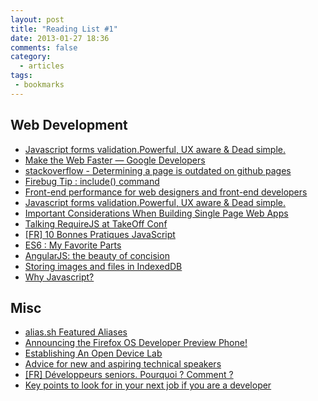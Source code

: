```yaml
---
layout: post
title: "Reading List #1"
date: 2013-01-27 18:36
comments: false
category:
  - articles
tags:
 - bookmarks
---
```


## Web Development

 * [Javascript forms validation.Powerful, UX aware & Dead simple.](http://parsleyjs.org/)
 * [Make the Web Faster — Google Developers](https://developers.google.com/speed/)
 * [stackoverflow - Determining a page is outdated on github pages](http://stackoverflow.com/questions/12556593/determining-a-page-is-outdated-on-github-pages)
 * [Firebug Tip : include() command](http://www.softwareishard.com/blog/firebug/firebug-tip-include-command/)
 * [Front-end performance for web designers and front-end developers](http://csswizardry.com/2013/01/front-end-performance-for-web-designers-and-front-end-developers/)
 * [Javascript forms validation.Powerful, UX aware & Dead simple.](http://parsleyjs.org/index.html)
 * [Important Considerations When Building Single Page Web Apps](http://net.tutsplus.com/tutorials/javascript-ajax/important-considerations-when-building-single-page-web-apps/)
 * [Talking RequireJS at TakeOff Conf](http://javascriptplayground.com/blog/2013/01/talking-requirejs-at-takeoff-conf)
 * [[FR] 10 Bonnes Pratiques JavaScript](http://www.js-attitude.fr/2013/01/21/dix-bonnes-pratiques-javascript/?utm_source=jslive&utm_medium=referers&utm_campaign=js-10-bp)
 * [ES6 : My Favorite Parts](https://dl.dropbox.com/u/3531958/es6-favorite-parts/index.html#/)
 * [AngularJS: the beauty of concision](http://blog.appfog.com/angularjs-the-beauty-of-concision/)
 * [Storing images and files in IndexedDB](https://hacks.mozilla.org/2012/02/storing-images-and-files-in-IndexedDB/)
 * [Why Javascript?](https://nicolas.perriault.net/code/2013/why_javascript/)

## Misc

 * [alias.sh Featured Aliases](http://alias.sh)
 * [Announcing the Firefox OS Developer Preview Phone!](https://hacks.mozilla.org/2013/01/announcing-the-firefox-os-developer-preview-phone/)
 * [Establishing An Open Device Lab](http://mobile.smashingmagazine.com/2012/09/24/establishing-an-open-device-lab/)
 * [Advice for new and aspiring technical speakers](http://www.nczonline.net/blog/2013/01/10/advice-for-new-and-aspiring-technical-speakers/)
 * [[FR] Développeurs seniors. Pourquoi ? Comment ?](http://www.ekito.fr/people/?p=51&utm_source=buffer&buffer_share=c427a)
 * [Key points to look for in your next job if you are a developer](http://blog.davidtate.org/2010/08/key-points-to-look-for-in-your-next-job-if-you-are-a-developer/)
